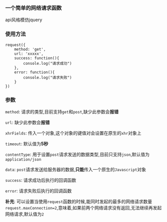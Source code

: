 ### 一个简单的网络请求函数

api风格模仿jquery

### 使用方法

```
request({
    method: 'get',
    url: 'xxxxx',
    success: function(){
        console.log("请求成功")
    },
    error: function(){
        console.log("请求失败")
    }
})
```

### 参数

`method`: 请求的类型,目前支持`get`和`post`,缺少此参数会**报错**

`url`: 缺少此参数会**报错**

`xhrFields`: 传入一个对象,这个对象的键值对会设置在原生的`xhr`对象上

`timeout`: 默认值为**5秒**

`contentType`: 用于设置`post`请求发送的数据类型,目前只支持`json`,默认值为`application/json`

`data`: `post`请求发送给服务器的数据,**只能**传入一个原生的`Javascript`对象

`success`: 请求成功后执行的回调函数

`error`: 请求失败后执行的回调函数

**补充**: 可以设置当使用`request`函数的时候,能同时发起的最多的网络请求数量
`request.maxConnection=2`,意味着,如果前两个网络请求没有返回,无法继续再发起网络请求,默认值为`2`